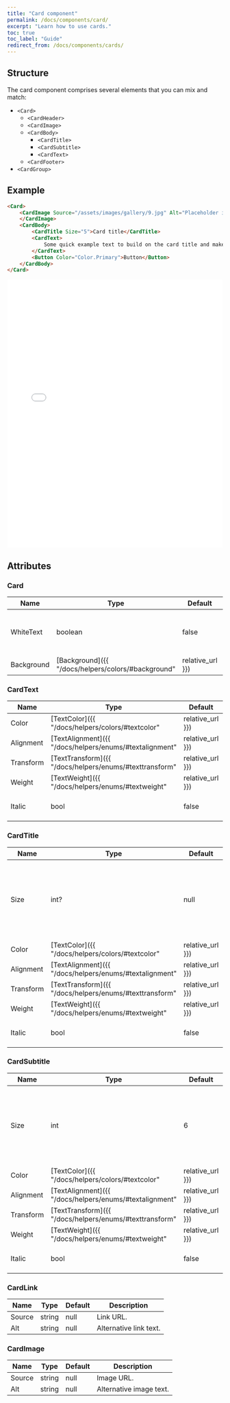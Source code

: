 ```yaml
---
title: "Card component"
permalink: /docs/components/card/
excerpt: "Learn how to use cards."
toc: true
toc_label: "Guide"
redirect_from: /docs/components/cards/
---
```


## Structure

The card component comprises several elements that you can mix and match:

- `<Card>`
  - `<CardHeader>`
  - `<CardImage>`
  - `<CardBody>`
    - `<CardTitle>`
    - `<CardSubtitle>`
    - `<CardText>`
  - `<CardFooter>`
- `<CardGroup>`

## Example

```html
<Card>
    <CardImage Source="/assets/images/gallery/9.jpg" Alt="Placeholder image">
    </CardImage>
    <CardBody>
        <CardTitle Size="5">Card title</CardTitle>
        <CardText>
            Some quick example text to build on the card title and make up the bulk of the card's content.
        </CardText>
        <Button Color="Color.Primary">Button</Button>
    </CardBody>
</Card>
```

<iframe src="/examples/cards/basic/" frameborder="0" scrolling="no" style="width:100%;height:625px;"></iframe>

## Attributes

### Card

| Name          | Type                                                                       | Default          | Description                                                                                 |
|---------------|----------------------------------------------------------------------------|------------------|---------------------------------------------------------------------------------------------|
| WhiteText     | boolean                                                                    | false            | Sets the white text when using the darker background.                                       |
| Background    | [Background]({{ "/docs/helpers/colors/#background" | relative_url }})      | `None`           | Sets the bar background color.                                                              |

### CardText

| Name          | Type                                                                       | Default          | Description                                                                                 |
|---------------|----------------------------------------------------------------------------|------------------|---------------------------------------------------------------------------------------------|
| Color         | [TextColor]({{ "/docs/helpers/colors/#textcolor" | relative_url }})        | `None`           | Sets the text color.                                                                        |
| Alignment     | [TextAlignment]({{ "/docs/helpers/enums/#textalignment" | relative_url }}) | `Left`           | Sets the text alignment.                                                                    |
| Transform     | [TextTransform]({{ "/docs/helpers/enums/#texttransform" | relative_url }}) | `None`           | Sets the text transformation.                                                               |
| Weight        | [TextWeight]({{ "/docs/helpers/enums/#textweight" | relative_url }})       | `None`           | Sets the text weight.                                                                       |
| Italic        | bool                                                                       | false            | Italicize text if set to true.                                                              |

### CardTitle

| Name          | Type                                                                       | Default          | Description                                                                                 |
|---------------|----------------------------------------------------------------------------|------------------|---------------------------------------------------------------------------------------------|
| Size          | int?                                                                       | null             | Number from 1 to 6 that defines the title size where the smaller number means larger text.  |
| Color         | [TextColor]({{ "/docs/helpers/colors/#textcolor" | relative_url }})        | `None`           | Sets the text color.                                                                        |
| Alignment     | [TextAlignment]({{ "/docs/helpers/enums/#textalignment" | relative_url }}) | `Left`           | Sets the text alignment.                                                                    |
| Transform     | [TextTransform]({{ "/docs/helpers/enums/#texttransform" | relative_url }}) | `None`           | Sets the text transformation.                                                               |
| Weight        | [TextWeight]({{ "/docs/helpers/enums/#textweight" | relative_url }})       | `None`           | Sets the text weight.                                                                       |
| Italic        | bool                                                                       | false            | Italicize text if set to true.                                                              |

### CardSubtitle

| Name          | Type                                                                       | Default          | Description                                                                                 |
|---------------|----------------------------------------------------------------------------|------------------|---------------------------------------------------------------------------------------------|
| Size          | int                                                                        | 6                | Number from 1 to 6 that defines the subtitle size where the smaller number means larger text.  |
| Color         | [TextColor]({{ "/docs/helpers/colors/#textcolor" | relative_url }})        | `None`           | Sets the text color.                                                                        |
| Alignment     | [TextAlignment]({{ "/docs/helpers/enums/#textalignment" | relative_url }}) | `Left`           | Sets the text alignment.                                                                    |
| Transform     | [TextTransform]({{ "/docs/helpers/enums/#texttransform" | relative_url }}) | `None`           | Sets the text transformation.                                                               |
| Weight        | [TextWeight]({{ "/docs/helpers/enums/#textweight" | relative_url }})       | `None`           | Sets the text weight.                                                                       |
| Italic        | bool                                                                       | false            | Italicize text if set to true.                                                              |

### CardLink

| Name          | Type                                                                       | Default          | Description                                                                                 |
|---------------|----------------------------------------------------------------------------|------------------|---------------------------------------------------------------------------------------------|
| Source        | string                                                                     | null             | Link URL.                                                                                   |
| Alt           | string                                                                     | null             | Alternative link text.                                                                      |

### CardImage

| Name          | Type                                                                       | Default          | Description                                                                                 |
|---------------|----------------------------------------------------------------------------|------------------|---------------------------------------------------------------------------------------------|
| Source        | string                                                                     | null             | Image URL.                                                                                  |
| Alt           | string                                                                     | null             | Alternative image text.                                                                     |